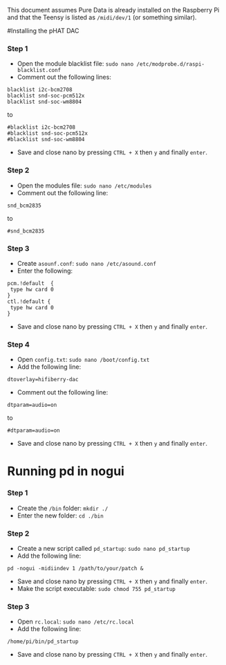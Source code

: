 This document assumes Pure Data is already installed on the Raspberry Pi and that the Teensy is listed as ```/midi/dev/1``` (or something similar).

#Installing the pHAT DAC
### Step 1
- Open the module blacklist file: ```sudo nano /etc/modprobe.d/raspi-blacklist.conf```
- Comment out the following lines:
```
blacklist i2c-bcm2708
blacklist snd-soc-pcm512x
blacklist snd-soc-wm8804
```
to
```
#blacklist i2c-bcm2708
#blacklist snd-soc-pcm512x
#blacklist snd-soc-wm8804
```
- Save and close nano by pressing ```CTRL + X``` then ```y``` and finally ```enter```.
### Step 2
- Open the modules file: ```sudo nano /etc/modules```
- Comment out the following line:
```
snd_bcm2835
```
to
```
#snd_bcm2835
```
### Step 3
- Create ```asounf.conf```: ```sudo nano /etc/asound.conf```
- Enter the following:
```
pcm.!default  {
 type hw card 0
}
ctl.!default {
 type hw card 0
}
```
- Save and close nano by pressing ```CTRL + X``` then ```y``` and finally ```enter```.
### Step 4
- Open ```config.txt```: ```sudo nano /boot/config.txt```
- Add the following line:
```
dtoverlay=hifiberry-dac
```
- Comment out the following line:
```
dtparam=audio=on
```
to
```
#dtparam=audio=on
```
- Save and close nano by pressing ```CTRL + X``` then ```y``` and finally ```enter```.

# Running pd in nogui
### Step 1
- Create the ```/bin``` folder: ```mkdir ./```
- Enter the new folder: ```cd ./bin```
### Step 2
- Create a new script called ```pd_startup```: ```sudo nano pd_startup```
- Add the following line:
```
pd -nogui -midiindev 1 /path/to/your/patch &
```
- Save and close nano by pressing ```CTRL + X``` then ```y``` and finally ```enter```.
- Make the script executable: ```sudo chmod 755 pd_startup```
### Step 3
- Open ```rc.local```: ```sudo nano /etc/rc.local```
- Add the following line:
```
/home/pi/bin/pd_startup
```
- Save and close nano by pressing ```CTRL + X``` then ```y``` and finally ```enter```.

